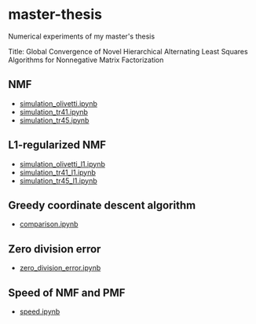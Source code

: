 # master-thesis

Numerical experiments of my master's thesis

Title: Global Convergence of Novel Hierarchical Alternating Least Squares Algorithms for Nonnegative Matrix Factorization

NMF
----

- [simulation_olivetti.ipynb][1a]
- [simulation_tr41.ipynb][1b]
- [simulation_tr45.ipynb][1c]

L1-regularized NMF
------------------------

- [simulation_olivetti_l1.ipynb][2a]
- [simulation_tr41_l1.ipynb][2b]
- [simulation_tr45_l1.ipynb][2c]

Greedy coordinate descent algorithm
-----------------------------------

- [comparison.ipynb][3]

Zero division error
--------------------

- [zero_division_error.ipynb][4]

Speed of NMF and PMF 
--------------------

- [speed.ipynb][5]

[1a]: https://github.com/tsano430/master-thesis/blob/main/python/simulation_olivetti.ipynb
[1b]: https://github.com/tsano430/master-thesis/blob/main/python/simulation_tr41.ipynb
[1c]: https://github.com/tsano430/master-thesis/blob/main/python/simulation_tr45.ipynb

[2a]: https://github.com/tsano430/master-thesis/blob/main/python/simulation_olivetti_l1.ipynb
[2b]: https://github.com/tsano430/master-thesis/blob/main/python/simulation_tr41_l1.ipynb
[2c]: https://github.com/tsano430/master-thesis/blob/main/python/simulation_tr45_l1.ipynb

[3]: https://github.com/tsano430/master-thesis/blob/main/julia/comparison.ipynb

[4]: https://github.com/tsano430/master-thesis/blob/main/python/zero_division_error.ipynb

[5]: https://github.com/tsano430/master-thesis/blob/main/julia/speed.ipynb